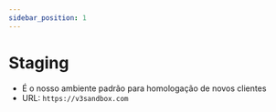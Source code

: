 ```yaml
---
sidebar_position: 1
---
```


# Staging
- É o nosso ambiente padrão para homologação de novos clientes
- URL: `https://v3sandbox.com`
